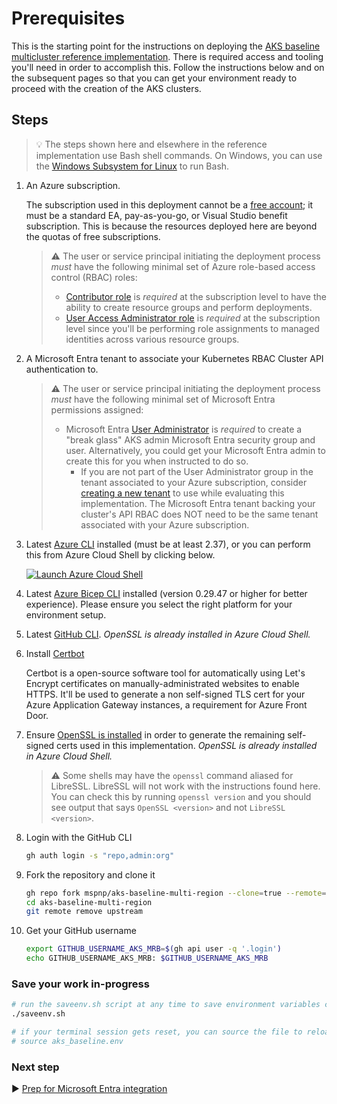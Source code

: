 # Prerequisites

This is the starting point for the instructions on deploying the [AKS baseline multicluster reference implementation](/README.md). There is required access and tooling you'll need in order to accomplish this. Follow the instructions below and on the subsequent pages so that you can get your environment ready to proceed with the creation of the AKS clusters.

## Steps

> :bulb: The steps shown here and elsewhere in the reference implementation use Bash shell commands. On Windows, you can use the [Windows Subsystem for Linux](https://learn.microsoft.com/windows/wsl/about#what-is-wsl-2) to run Bash.

1. An Azure subscription.

   The subscription used in this deployment cannot be a [free account](https://azure.microsoft.com/free); it must be a standard EA, pay-as-you-go, or Visual Studio benefit subscription. This is because the resources deployed here are beyond the quotas of free subscriptions.

   > :warning: The user or service principal initiating the deployment process *must* have the following minimal set of Azure role-based access control (RBAC) roles:
   >
   > - [Contributor role](https://learn.microsoft.com/azure/role-based-access-control/built-in-roles#contributor) is *required* at the subscription level to have the ability to create resource groups and perform deployments.
   > - [User Access Administrator role](https://learn.microsoft.com/azure/role-based-access-control/built-in-roles#user-access-administrator) is *required* at the subscription level since you'll be performing role assignments to managed identities across various resource groups.
   
1. A Microsoft Entra tenant to associate your Kubernetes RBAC Cluster API authentication to.

   > :warning: The user or service principal initiating the deployment process *must* have the following minimal set of Microsoft Entra permissions assigned:
   >
   > - Microsoft Entra [User Administrator](https://learn.microsoft.com/entra/identity/role-based-access-control/permissions-reference#user-administrator-permissions) is *required* to create a "break glass" AKS admin Microsoft Entra security group and user. Alternatively, you could get your Microsoft Entra admin to create this for you when instructed to do so.
   >   - If you are not part of the User Administrator group in the tenant associated to your Azure subscription, consider [creating a new tenant](https://learn.microsoft.com/entra/fundamentals/create-new-tenant#create-a-new-tenant-for-your-organization) to use while evaluating this implementation. The Microsoft Entra tenant backing your cluster's API RBAC does NOT need to be the same tenant associated with your Azure subscription.

1. Latest [Azure CLI](https://learn.microsoft.com/cli/azure/install-azure-cli?view=azure-cli-latest) installed (must be at least 2.37), or you can perform this from Azure Cloud Shell by clicking below.

   [![Launch Azure Cloud Shell](https://learn.microsoft.com/azure/includes/media/cloud-shell-try-it/launchcloudshell.png)](https://shell.azure.com)

1. Latest [Azure Bicep CLI](https://learn.microsoft.com/cli/azure/bicep?view=azure-cli-latest#az-bicep-install) installed (version 0.29.47 or higher for better experience). Please ensure you select the right platform for your environment setup.

1. Latest [GitHub CLI](https://github.com/cli/cli/#installation). *OpenSSL is already installed in Azure Cloud Shell.*

1. Install [Certbot](https://certbot.eff.org/instructions)

   Certbot is a open-source software tool for automatically using Let's Encrypt certificates on manually-administrated websites to enable HTTPS. It'll be used to generate a non self-signed TLS cert for your Azure Application Gateway instances, a requirement for Azure Front Door.

1. Ensure [OpenSSL is installed](https://github.com/openssl/openssl#download) in order to generate the remaining self-signed certs used in this implementation. *OpenSSL is already installed in Azure Cloud Shell.*

   > :warning: Some shells may have the `openssl` command aliased for LibreSSL. LibreSSL will not work with the instructions found here. You can check this by running `openssl version` and you should see output that says `OpenSSL <version>` and not `LibreSSL <version>`.

1. Login with the GitHub CLI

   ```bash
   gh auth login -s "repo,admin:org"
   ```

1. Fork the repository and clone it

   ```bash
   gh repo fork mspnp/aks-baseline-multi-region --clone=true --remote=false
   cd aks-baseline-multi-region
   git remote remove upstream
   ```

1. Get your GitHub username

   ```bash
   export GITHUB_USERNAME_AKS_MRB=$(gh api user -q '.login')
   echo GITHUB_USERNAME_AKS_MRB: $GITHUB_USERNAME_AKS_MRB
   ```

### Save your work in-progress

```bash
# run the saveenv.sh script at any time to save environment variables created above to aks_baseline.env
./saveenv.sh

# if your terminal session gets reset, you can source the file to reload the environment variables
# source aks_baseline.env
```

### Next step

:arrow_forward: [Prep for Microsoft Entra integration](./02-auth.md)
